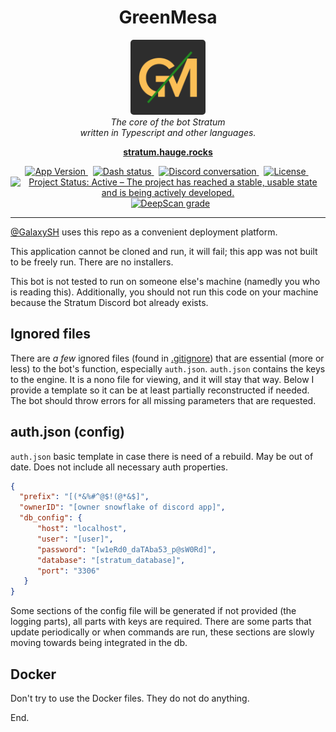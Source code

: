 <h1 align="center">GreenMesa</h1>

<p align="center">
  <img src="media/greenmesa_logo.png" alt="greenmesa-logo" width="120px" height="120px" style="border-radius:5px"/>
  <br>
  <i>The core of the bot Stratum
    <br>written in Typescript and other languages.</i>
  <br>
</p>

<p align="center">
  <a href="https://stratum.hauge.rocks"><strong>stratum.hauge.rocks</strong></a>
  <br>
</p>

<p align="center">
  <a href="https://circleci.com/gh/angular/workflows/angular/tree/master">
    <img src="https://img.shields.io/github/package-json/v/enigmadigm/greenmesa" alt="App Version" />
  </a>&nbsp;
  <a href="https://stratum.hauge.rocks/dash">
    <img src="https://img.shields.io/website?label=dashboard&url=https%3A%2F%2Fstratum.hauge.rocks%2Fdash" alt="Dash status" />
  </a>&nbsp;
  <a href="https://discord.gg/AvXvvSg">
    <img src="https://img.shields.io/discord/745670883074637904.svg?logo=discord&logoColor=fff&label=Discord&color=7389d8" alt="Discord conversation" />
  </a>&nbsp;
  <a href="https://www.gnu.org/licenses/gpl-3.0.en.html">
    <img src="https://img.shields.io/github/license/enigmadigm/greenmesa" alt="License" />
  </a>&nbsp;
  <a href="https://www.repostatus.org/#active">
    <img src="https://www.repostatus.org/badges/latest/active.svg" alt="Project Status: Active – The project has reached a stable, usable state and is being actively developed." />
  </a>&nbsp;
  <a href="https://deepscan.io/dashboard#view=project&tid=13451&pid=16444&bid=352890">
    <img src="https://deepscan.io/api/teams/13451/projects/16444/branches/352890/badge/grade.svg" alt="DeepScan grade">
  </a>
</p>

<hr>

[@GalaxySH](https://hauge.rocks) uses this repo as a convenient deployment platform.

This application cannot be cloned and run, it will fail; this app was not built to be freely run. There are no installers.

This bot is not tested to run on someone else's machine (namedly you who is reading this). Additionally, you should not run this code on your machine because the Stratum Discord bot already exists.

## Ignored files
There are *a few* ignored files (found in [.gitignore](.gitignore)) that are essential (more or less) to the bot's function, especially `auth.json`. `auth.json` contains the keys to the engine. It is a nono file for viewing, and it will stay that way. Below I provide a template so it can be at least partially reconstructed if needed. The bot should throw errors for all missing parameters that are requested.

## auth.json (config)
`auth.json` basic template in case there is need of a rebuild. May be out of date. Does not include all necessary auth properties.
```json
{
  "prefix": "[(*&%#^@$!(@*&$]",
  "ownerID": "[owner snowflake of discord app]",
  "db_config": {
      "host": "localhost",
      "user": "[user]",
      "password": "[w1eRd0_daTAba53_p@sW0Rd]",
      "database": "[stratum_database]",
      "port": "3306"
   }
}
```
Some sections of the config file will be generated if not provided (the logging parts), all parts with keys are required. There are some parts that update periodically or when commands are run, these sections are slowly moving towards being integrated in the db.

## Docker

Don't try to use the Docker files. They do not do anything.


End.
